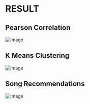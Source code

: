 # RESULT

## Pearson Correlation 

![image](https://github.com/Shreyg-27/World-of-AI/assets/98229024/bd8a5f62-2ff5-499a-b968-9925bc132f67)

## K Means Clustering 

![image](https://github.com/Shreyg-27/World-of-AI/assets/98229024/482bea1a-75b1-461f-b2a4-ffc55cbbe7ac)

## Song Recommendations

![image](https://github.com/Shreyg-27/World-of-AI/assets/98229024/1e7fa1d5-7f88-4d9a-9ebb-5e50d408a3c5)


